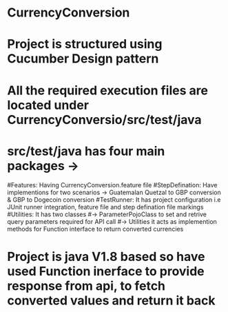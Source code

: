 # CurrencyConversion
# Project is structured using Cucumber Design pattern
# All the required execution files are located under CurrencyConversio/src/test/java
# src/test/java has four main packages -> 
#Features: Having CurrencyConversion.feature file
#StepDefination: Have implementions for two scenarios -> Guatemalan Quetzal to GBP conversion & GBP to Dogecoin conversion
#TestRunner: It has project configuration i.e JUnit runner integration, feature file and step defination file markings
#Utilities: It has two classes 
#-> ParameterPojoClass to set and retrive query parameters required for API call
#-> Utilities it acts as implemention methods for Function interface to return converted currencies
# Project is java V1.8 based so have used Function inerface to provide response from api, to fetch converted values and return it back
